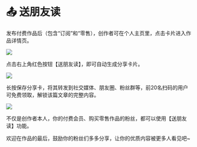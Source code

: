 # 📤 送朋友读

发布付费作品后（包含“订阅”和“零售），创作者可在个人主页里，点击卡片进入作品详情页。

![](broken-reference)

点击右上角红色按钮【送朋友读】，即可自动生成分享卡片。

![](broken-reference)

长按保存分享卡，将其转发到社交媒体、朋友圈、粉丝群等，前20名扫码的用户可免费领取，解锁该篇文章的完整内容。

![](broken-reference)

不仅是创作者本人，你的付费会员、购买零售作品的粉丝，都可以使用【送朋友读】功能。

欢迎在作品的最后，鼓励你的粉丝们多多分享，让你的优质内容被更多人看见吧\~
